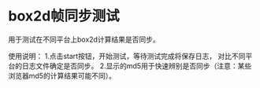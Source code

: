 # box2d帧同步测试

用于测试在不同平台上box2d计算结果是否同步。

使用说明：
1.点击start按钮，开始测试，等待测试完成将保存日志， 对比不同平台的日志文件确定是否同步。
2.显示的md5用于快速辨别是否同步（注意：某些浏览器md5的计算结果可能不同）。

